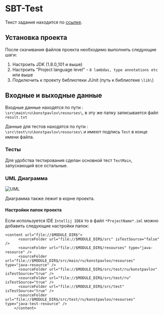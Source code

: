 # SBT-Test
Текст задания находится по [ссылке](https://github.com/KonstantinPavlov/SBT-Test/blob/master/task.md "Задание к проекту").

## Установка проекта

После скачивания файлов проекта необходимо выполнить следующие шаги:

1. Настроить JDK (1.8.0_101 и выше)
2. Настроить "Project language level" - `8 lambdas, type annotations etc` или выше
3. Подключить к проекту библиотеки JUnit (путь к библиотеке `\lib\`)

## Входные и выходные данные

Входные данные находятся по пути : `\src\main\ru\konstpavlov\resourses\`, в эту же папку записывается файл `result.txt`

Данные для тестов находятся по пути : `\src\test\ru\konstpavlov\resourses\` и имеют подпись `Test` в конце имени файла.

### Тесты

Для удобства тестирования сделан основной тест `TestMain`, запускающий все остальные.

### UML Диаграмма

![UML](http://s8.hostingkartinok.com/uploads/images/2017/01/58944a63799708aa324b9708bb81ffd5.jpg)

Диаграмма также лежит в корне проекта.

#### Настройки папок проекта

Если используется IDE `Intellij IDEA` то в файл `*ProjectName*.iml`  можно добавить следующие настройки папок: 
```
<content url="file://$MODULE_DIR$">
      <sourceFolder url="file://$MODULE_DIR$/src" isTestSource="false" />
      <sourceFolder url="file://$MODULE_DIR$/resourses" type="java-resource" />
      <sourceFolder url="file://$MODULE_DIR$/src/main/ru/konstpavlov/resourses" type="java-resource" />
      <sourceFolder url="file://$MODULE_DIR$/src/test/ru/konstpavlov" isTestSource="true" />
      <sourceFolder url="file://$MODULE_DIR$/src/test/ru" isTestSource="true" />
      <sourceFolder url="file://$MODULE_DIR$/src/test" isTestSource="true" />
      <sourceFolder url="file://$MODULE_DIR$/src/test/ru/konstpavlov/resourses" type="java-test-resource" />
    </content>
```
